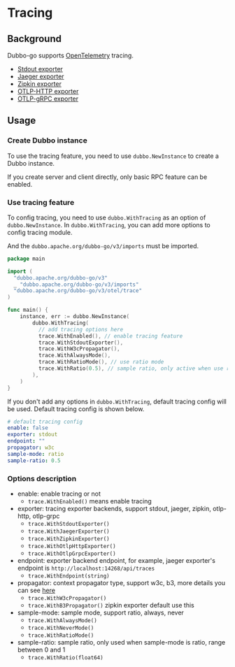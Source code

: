 # Tracing

## Background

Dubbo-go supports [OpenTelemetry](https://opentelemetry.io/) tracing.

- [Stdout exporter](./stdout)
- [Jaeger exporter](./jaeger)
- [Zipkin exporter](./zipkin)
- [OTLP-HTTP exporter](./otlp-http)
- [OTLP-gRPC exporter](./otlp-grpc)

## Usage

### Create Dubbo instance

To use the tracing feature, you need to use `dubbo.NewInstance` to create a Dubbo instance. 

If you create server and client directly, only basic RPC feature can be enabled.

### Use tracing feature

To config tracing, you need to use `dubbo.WithTracing` as an option of `dubbo.NewInstance`. In `dubbo.WithTracing`, you can add more options to config tracing module.

And the `dubbo.apache.org/dubbo-go/v3/imports` must be imported.

```go
package main

import (
  "dubbo.apache.org/dubbo-go/v3"
  _ "dubbo.apache.org/dubbo-go/v3/imports"
  "dubbo.apache.org/dubbo-go/v3/otel/trace"
)

func main() {
    instance, err := dubbo.NewInstance(
        dubbo.WithTracing(
          // add tracing options here
          trace.WithEnabled(), // enable tracing feature
          trace.WithStdoutExporter(),
          trace.WithW3cPropagator(),
          trace.WithAlwaysMode(),
          trace.WithRatioMode(), // use ratio mode
          trace.WithRatio(0.5), // sample ratio, only active when use ratio mode
        ),
    )
}

```

If you don't add any options in `dubbo.WithTracing`, default tracing config will be used. Default tracing config is shown below.

```yaml
# default tracing config
enable: false
exporter: stdout
endpoint: ""
propagator: w3c
sample-mode: ratio
sample-ratio: 0.5
```

### Options description

- enable: enable tracing or not
  - `trace.WithEnabled()` means enable tracing
- exporter: tracing exporter backends, support stdout, jaeger, zipkin, otlp-http, otlp-grpc
  - `trace.WithStdoutExporter()`
  - `trace.WithJaegerExporter()`
  - `trace.WithZipkinExporter()`
  - `trace.WithOtlpHttpExporter()`
  - `trace.WithOtlpGrpcExporter()`
- endpoint: exporter backend endpoint, for example, jaeger exporter's endpoint is `http://localhost:14268/api/traces`
  - `trace.WithEndpoint(string)`
- propagator: context propagator type, support w3c, b3, more details you can see [here](https://opentelemetry.io/docs/concepts/context-propagation/)
  - `trace.WithW3cPropagator()` 
  - `trace.WithB3Propagator()` zipkin exporter default use this
- sample-mode: sample mode, support ratio, always, never
  - `trace.WithAlwaysMode()`
  - `trace.WithNeverMode()`
  - `trace.WithRatioMode()`
- sample-ratio: sample ratio, only used when sample-mode is ratio, range between 0 and 1
  - `trace.WithRatio(float64)`


